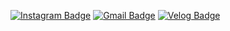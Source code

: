 [![Instagram Badge](https://img.shields.io/badge/instagram-e1306c?style=flat-square&logo=instagram&logoColor=white&link=https://www.instagram.com/000seungha/)](https://www.instagram.com/000seungha/)
[![Gmail Badge](https://img.shields.io/badge/-Gmail-c14438?style=flat-square&logo=Gmail&logoColor=white&link=mailto:erichandsome1212@gmail.com)](mailto:erichandsome1212@gmail.com)
[![Velog Badge](https://img.shields.io/badge/-Velog-12B886?style=flat-square&link=https://velog.io/@baekseungha)](https://velog.io/@baekseungha/)
